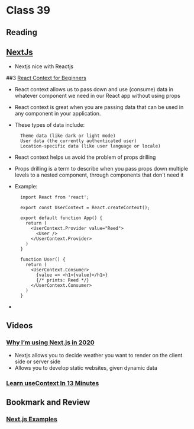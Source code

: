 # Class 39
## Reading

## [NextJs](https://nextjs.org/learn/basics/getting-started)
- Nextjs nice with Reactjs

##3 [React Context for Beginners](https://www.freecodecamp.org/news/react-context-for-beginners/)
- React context allows us to pass down and use (consume) data in whatever component we need in our React app without using props
- React context is great when you are passing data that can be used in any component in your application.
- These types of data include:
    
        Theme data (like dark or light mode)
        User data (the currently authenticated user)
        Location-specific data (like user language or locale)
- React context helps us avoid the problem of props drilling
- Props drilling is a term to describe when you pass props down multiple levels to a nested component, through components that don't need it
- Example:

        import React from 'react';
        
        export const UserContext = React.createContext();
        
        export default function App() {
          return (
            <UserContext.Provider value="Reed">
              <User />
            </UserContext.Provider>
          )
        }
        
        function User() {
          return (
            <UserContext.Consumer>
              {value => <h1>{value}</h1>} 
              {/* prints: Reed */}
            </UserContext.Consumer>
          )
        }
- 
## Videos

### [Why I’m using Next.js in 2020](https://www.youtube.com/watch?v=rtgbaKBhdkk)
- Nextjs allows you to decide weather you want to render on the client side or server side 
- Allows you to develop static websites, given dynamic data
### [Learn useContext In 13 Minutes](https://www.youtube.com/watch?v=5LrDIWkK_Bc)
## Bookmark and Review

### [Next.js Examples](https://github.com/vercel/next.js/tree/canary/examples)
